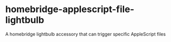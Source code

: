 # homebridge-applescript-file-lightbulb
A homebridge lightbulb accessory that can trigger specific AppleScript files
